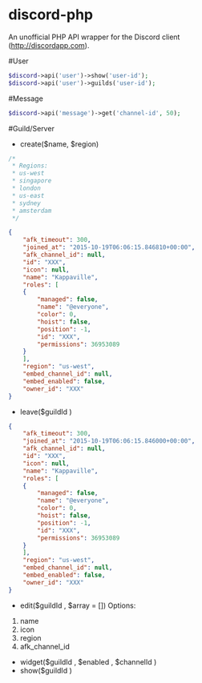 # discord-php
An unofficial PHP API wrapper for the Discord client (http://discordapp.com).

#User
```php
$discord->api('user')->show('user-id');  
$discord->api('user')->guilds('user-id');
```

#Message
```php
$discord->api('message')->get('channel-id', 50);
```

#Guild/Server
- create($name, $region)
```php
/*
 * Regions:
 * us-west
 * singapore
 * london
 * us-east
 * sydney
 * amsterdam
 */
```
```json
{
    "afk_timeout": 300,
    "joined_at": "2015-10-19T06:06:15.846810+00:00",
    "afk_channel_id": null,
    "id": "XXX",
    "icon": null,
    "name": "Kappaville",
    "roles": [
    {
        "managed": false,
        "name": "@everyone",
        "color": 0,
        "hoist": false,
        "position": -1,
        "id": "XXX",
        "permissions": 36953089
    }
    ],
    "region": "us-west",
    "embed_channel_id": null,
    "embed_enabled": false,
    "owner_id": "XXX"
}
```
- leave($guildId <id>)
```json
{
    "afk_timeout": 300,
    "joined_at": "2015-10-19T06:06:15.846000+00:00",
    "afk_channel_id": null,
    "id": "XXX",
    "icon": null,
    "name": "Kappaville",
    "roles": [
    {
        "managed": false,
        "name": "@everyone",
        "color": 0,
        "hoist": false,
        "position": -1,
        "id": "XXX",
        "permissions": 36953089
    }
    ],
    "region": "us-west",
    "embed_channel_id": null,
    "embed_enabled": false,
    "owner_id": "XXX"
}
```
- edit($guildId <id>, $array = [])
Options:
1. name
2. icon
3. region
4. afk_channel_id

- widget($guildId <id>, $enabled <boolean>, $channelId <id>)
- show($guildId <id>)